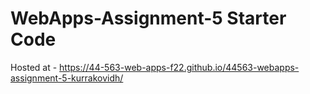 # WebApps-Assignment-5 Starter Code

Hosted at - https://44-563-web-apps-f22.github.io/44563-webapps-assignment-5-kurrakovidh/
